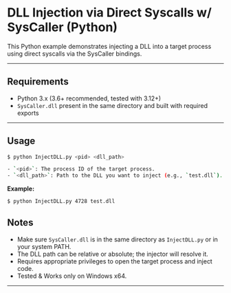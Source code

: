 # DLL Injection via Direct Syscalls w/ SysCaller (Python)

This Python example demonstrates injecting a DLL into a target process using direct syscalls via the SysCaller bindings.

---

## Requirements

- Python 3.x (3.6+ recommended, tested with 3.12+)
- `SysCaller.dll` present in the same directory and built with required exports

---

## Usage

```bash
$ python InjectDLL.py <pid> <dll_path>

- `<pid>`: The process ID of the target process.
- `<dll_path>`: Path to the DLL you want to inject (e.g., `test.dll`).
```

**Example:**

```bash
$ python InjectDLL.py 4728 test.dll
```

## Notes

- Make sure `SysCaller.dll` is in the same directory as `InjectDLL.py` or in your system PATH.
- The DLL path can be relative or absolute; the injector will resolve it.
- Requires appropriate privileges to open the target process and inject code.
- Tested & Works only on Windows x64.

---
